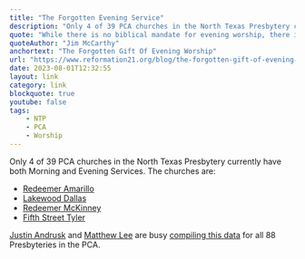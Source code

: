 ```yaml
---
title: "The Forgotten Evening Service"
description: "Only 4 of 39 PCA churches in the North Texas Presbytery currently have both Morning and Evening Services."
quote: "While there is no biblical mandate for evening worship, there is a clear “morning and evening” rhythm established in Scripture. It is not insignificant that the God who bids us “remember the Sabbath day” (Exodus 20:8) regards “a day” as an “evening and… morning” (Genesis 1:5)."
quoteAuthor: "Jim McCarthy"
anchortext: "The Forgotten Gift Of Evening Worship"
url: "https://www.reformation21.org/blog/the-forgotten-gift-of-evening-worship"
date: 2023-08-01T12:32:55
layout: link
category: link
blockquote: true
youtube: false
tags:
    - NTP
    - PCA
    - Worship
---
```

Only 4 of 39 PCA churches in the North Texas Presbytery currently have both Morning and Evening Services. The churches are:
- [Redeemer Amarillo](http://www.redeemeramarillo.com/)
- [Lakewood Dallas](https://www.lakewoodpres.com/)
- [Redeemer McKinney](http://www.redeemermckinney.com/)
- [Fifth Street Tyler](http://www.fifthstreetpca.org/)

[Justin Andrusk](https://andrusk.com) and [Matthew Lee](https://matthewhlee.org) are busy [compiling this data](https://gitlab.com/Jandrusk/pca/-/tree/main/data) for all 88 Presbyteries in the PCA.
